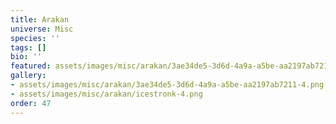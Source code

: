 ```yaml
---
title: Arakan
universe: Misc
species: ''
tags: []
bio: ''
featured: assets/images/misc/arakan/3ae34de5-3d6d-4a9a-a5be-aa2197ab7211-4.png
gallery:
- assets/images/misc/arakan/3ae34de5-3d6d-4a9a-a5be-aa2197ab7211-4.png
- assets/images/misc/arakan/icestronk-4.png
order: 47
---
```

